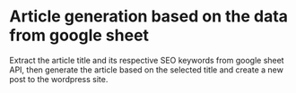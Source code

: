 # Article generation based on the data from google sheet 

Extract the article title and its respective SEO keywords from google sheet API, then generate the article based on the selected  title and create a new post to the wordpress site.
